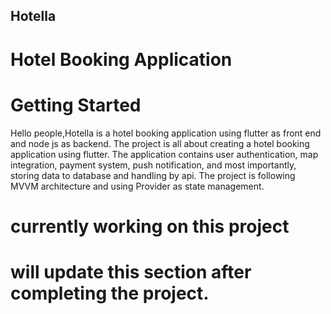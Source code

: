 ## Hotella

# Hotel Booking Application

# Getting Started

Hello people,Hotella is a hotel booking application using flutter as front end and node js as backend. The project is all about creating a hotel booking application using flutter. The application contains user authentication, map integration, payment system, push notification, and most importantly, storing data to database and handling by api. The project is following MVVM architecture and using Provider as state management.

# currently working on this project
# will update this section after completing the project.
